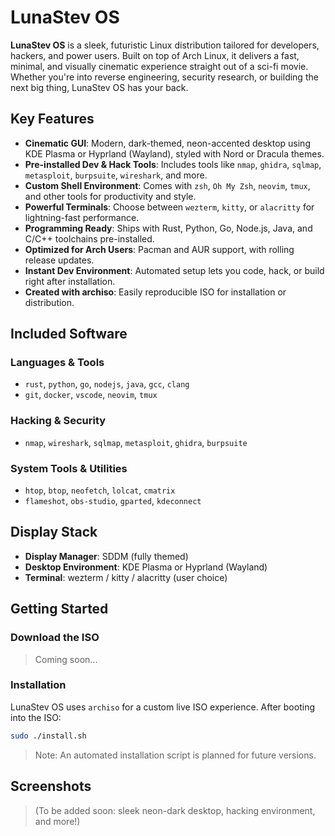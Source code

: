 # LunaStev OS
**LunaStev OS** is a sleek, futuristic Linux distribution tailored for developers, hackers, and power users. Built on top of Arch Linux, it delivers a fast, minimal, and visually cinematic experience straight out of a sci-fi movie. Whether you're into reverse engineering, security research, or building the next big thing, LunaStev OS has your back.

## Key Features
- **Cinematic GUI**: Modern, dark-themed, neon-accented desktop using KDE Plasma or Hyprland (Wayland), styled with Nord or Dracula themes.
- **Pre-installed Dev & Hack Tools**: Includes tools like `nmap`, `ghidra`, `sqlmap`, `metasploit`, `burpsuite`, `wireshark`, and more.
- **Custom Shell Environment**: Comes with `zsh`, `Oh My Zsh`, `neovim`, `tmux`, and other tools for productivity and style.
- **Powerful Terminals**: Choose between `wezterm`, `kitty`, or `alacritty` for lightning-fast performance.
- **Programming Ready**: Ships with Rust, Python, Go, Node.js, Java, and C/C++ toolchains pre-installed.
- **Optimized for Arch Users**: Pacman and AUR support, with rolling release updates.
- **Instant Dev Environment**: Automated setup lets you code, hack, or build right after installation.
- **Created with archiso**: Easily reproducible ISO for installation or distribution.

## Included Software
### Languages & Tools
- `rust`, `python`, `go`, `nodejs`, `java`, `gcc`, `clang`
- `git`, `docker`, `vscode`, `neovim`, `tmux`

### Hacking & Security
- `nmap`, `wireshark`, `sqlmap`, `metasploit`, `ghidra`, `burpsuite`

### System Tools & Utilities
- `htop`, `btop`, `neofetch`, `lolcat`, `cmatrix`
- `flameshot`, `obs-studio`, `gparted`, `kdeconnect`

## Display Stack
- **Display Manager**: SDDM (fully themed)
- **Desktop Environment**: KDE Plasma or Hyprland (Wayland)
- **Terminal**: wezterm / kitty / alacritty (user choice)

## Getting Started
### Download the ISO
> Coming soon...

### Installation
LunaStev OS uses `archiso` for a custom live ISO experience. After booting into the ISO:

```zsh
sudo ./install.sh
```
> Note: An automated installation script is planned for future versions.

## Screenshots
> (To be added soon: sleek neon-dark desktop, hacking environment, and more!)
